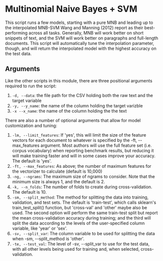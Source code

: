 # Multinomial Naive Bayes + SVM

This script runs a few models, starting with a pure MNB and leading up to the interpolated MNB-SVM Wang and Manning (2012) report as their best-performing across all tasks. Generally, MNB will work better on short snippets of text, and the SVM will work better on paragraphs and full-length documents. This script will automatically tune the interpolation parameter, though, and will return the interpolated model with the highest accuracy on the test data. 

## Arguments

Like the other scripts in this module, there are three positional arguments required to run the script:
 
  1. ```-d, --data```: the file path for the CSV holding both the raw text and the target variable
  2. ```-y, --y_name```: the name of the column holding the target varizble
  3. ```-x --x_name```: the name of the column holding the the text
 
There are also a number of optional arguments that allow for model customization and tuning:

  1. ```-lm, --limit_features```: If 'yes', this will limit the size of the feature vectors for each document to whatever is  specified by the -ft, --max_features argument. Most authors will use the full feature set (i.e. corpus vocabulary) when reporting benchmark results, but reducing it will make training faster and will in some cases improve your accuracy. The default is 'yes'.
  2. ```-ft, --max_features```: As above; the number of maximum features for the vectorizer to calculate (default is 10,000)
  3. ```-ng, --ngrams```: The maximum size of ngrams to consider. Note that the minimum size is always 1, and the default is 2.
  4. ```-k, --n_folds```: The number of folds to create during cross-validation. The default is 10.
  5. ```-sm, --split_method```: The method for splitting the data into training, validation, and test sets. The default is 'train-test', which calls sklearn's train_test_split() function, but 'cross-val' and 'other' maybe also be used. The second option will perform the same train-test split but report the mean cross-validation accuracy during training; and the third will split the data according to the levels of the user-specified column variable, like 'year' or 'sex'.
  6. ```-sv, --split_var```: The column variable to be used for splitting the data when -sm, --split_method is 'other'.
  7. ```-te, --test_val```: The level of -sv, --split_var to use for the test data, with all other levels being used for training and, when selected, cross-validation.
  

